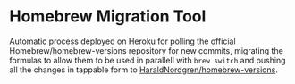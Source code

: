 # Homebrew Migration Tool

Automatic process deployed on Heroku for polling the official Homebrew/homebrew-versions repository for new commits, migrating the formulas to allow them to be used in parallell with `brew switch` and pushing all the changes in tappable form to [HaraldNordgren/homebrew-versions](https://github.com/HaraldNordgren/homebrew-versions).

